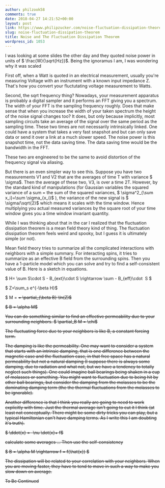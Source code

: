 ```yaml
---
author: philzook58
comments: true
date: 2018-04-27 14:21:52+00:00
layout: post
link: https://www.philipzucker.com/noise-fluctuation-dissipation-theorem/
slug: noise-fluctuation-dissipation-theorem
title: Noise and The Fluctuation Dissipation Theorem
wordpress_id: 1053
---
```


I was looking at some slides the other day and they quoted noise power in units of $ \frac{W}{\sqrt{Hz}}$. Being the ignoramus I am, I was wondering why it was scaled

First off, when a Watt is quoted in an electrical measurement, usually you're measuring Voltage with an instrument with a known input impedance Z. That's how you convert your fluctutating voltage measurement to Watts.

Second, the sqrt frequency thing? Nowadays, your measurement apparatus is probably a digital sampler and it performs an FFT giving you a spectrum. The width of your FFT is the sampling frequency roughly. Does that make sense that when you increase the width of your taken spectrum the height of the noise signal changes too? It does, but only because implicitly, most sampling circuits take an average of the signal over the same period as the sampling time. These two times are not necessarily intrinsically linked. One could have a system that takes a very fast snapshot and but can only save data or send it over a link at a much slower speed. The noise power is this snapshot time, not the data saving time. The data saving time would be the bandwidth in the FFT.

These two are engineered to be the same to avoid distortion of the frequency signal via aliasing.

But there is an even simpler way to see this. Suppose you have two measurements V1 and V2 that are the averages of time T with variance $ \sigma$. Then the average of these two, V3, is over a time 2T. However, by the standard kind of manipulations (for Gaussian variables the squared variance of a sum = the sum of the squared variances, $ \sigma^2_{\sum x_i}=\sum \sigma_{x_i}$ ), the variance of the new signal is $ \sigma/\sqrt{2}$ which means it scales with the time window. Hence multiplying you actual measured variances by the square root of your time window gives you a time window invariant quantity.



While I was thinking about that in the car I realized that the fluctuation dissipation theorem is a mean field theory kind of thing. The fluctuation dissipation theorem feels weird and spooky, but I guess it is ultimately simple (or not).

Mean field theory tries to summarize all the complicated interactions with neighbors with a simple summary. For interacting spins, it tries to summarize as an effective B field from the surrounding spins. Then you have a 1-particle model which you can solve and try to find a self-consistent value of B. Here is a sketch in equations.

$ H= \sum S\cdot S - B_{ext}\cdot S \rightarrow \sum - B_{eff}\cdot  S $

$ Z=\sum_s e^{-\beta H}$

$ M = <S> = \partial_{\beta B} \ln(Z)$

$ B = \alpha M$

You can do something similar to find an effective permeability due to your surrounding neighbors. $ \partial_B M = \chi$

The fluctuating force due to your neighbors is like B, a constant forcing term.

The damping is like the permeability. One may want to consider a system that starts with an intrinsic damping, that is one difference between the magnetic case and the fluctuation case, in that free space has a natural permeability but not a natural damping (I suppose there is always some damping, due to radiation and what not, but we have a tendency to totally neglect such things). One could imagine ball bearings being shaken in a cup of molasses or something. You might want to fluctuation due to being hit by other ball bearings, but consider the damping from the molasses to be the dominating damping term (the the thermal fluctuations from the molasses to be ignorable).

Another difference is that I think you really are going to need to work explicitly with time. Just the thermal average isn't going to cut it I think (at least not conceptually. There might be some dirty tricks you can play, but a typical Hamiltonian can't have damping terms. As I write this I am doubting it's truth).

$ \ddot{x} = -\nu \dot{x}+ f$

calculate some averages ... Then use the self-consistency

$ B = \alpha M \rightarrow f = f(\hat{x}) $

The dissipation will be related to your correlation with your neighbors. When you are moving faster, they have to tend to move in such a way to make you slow down on average.

To Be Continued
